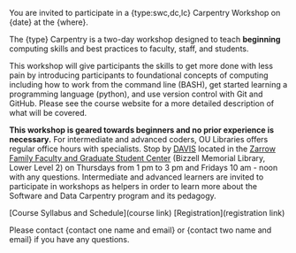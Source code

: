 You are invited to participate in a {type:swc,dc,lc} Carpentry Workshop on {date} at the {where}. 
 
The {type} Carpentry is a two-day workshop designed to teach **beginning** computing skills and best practices to faculty, staff, and students.
 
This workshop will give participants the skills to get more done with less pain by introducing participants to foundational concepts of computing including how to
work from the command line (BASH), get started learning a programming language (python), and use version control with Git and GitHub. Please see the course
website for a more detailed description of what will be covered.

**This workshop is geared towards beginners and no prior experience is necessary.** For intermediate and advanced coders, OU Libraries offers regular office hours
with specialists. Stop by [DAVIS](https://libraries.ou.edu/content/data-analytics-visualization-informatics-syndicate) located in the [Zarrow Family Faculty and Graduate Student Center](https://libraries.ou.edu/content/zarrow-family-faculty-and-graduate-student-center) (Bizzell Memorial Library, Lower Level 2) on Thursdays from 1 pm to 3 pm and Fridays 10 am - noon with any questions. Intermediate and advanced learners are invited to participate in workshops as helpers in order to learn more about the Software and Data Carpentry program and its pedagogy.
 
[Course Syllabus and Schedule](course link)
[Registration](registration link)
 
Please contact {contact one name and email} or {contact two name and email} if you have any questions.
 